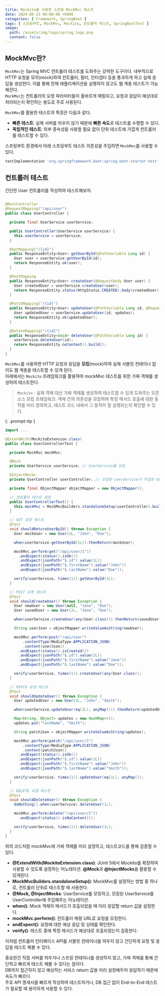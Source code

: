 ```yaml
---
title: Mockito를 사용한 스프링 MockMvc 테스트
date: 2024-08-23 00:00:00 +0900
categories: [ Framework, SpringBoot ]
tags: [ 스프링부트, MockMvc, Mockito, 컨트롤러 테스트, SpringBootTest ]
image:
  path: /assets/img/logo/spring_logo.png
  content: false
---
```


## MockMvc란?

`MockMvc`는 Spring MVC 컨트롤러 테스트를 도와주는 강력한 도구이다.
내부적으로 HTTP 요청을 모의(mock)하여 컨트롤러, 필터, 인터셉터 등을 통과하게 하고 실제 응답을 생성한다.
이를 통해 전체 애플리케이션을 실행하지 않고도 웹 계층 테스트가 가능해진다.  
`MockMvc`는 컨트롤러의 요청 파라미터들이 올바르게 매핑되고, 요청과 응답이 예상대로 처리되는지 확인하는 용도로 주로 사용된다.

`MockMvc`를 활용한 테스트의 특징은 다음과 같다.

- **빠른 테스트**: 실제 서버를 띄우지 않기 때문에 **빠른 속도**로 테스트를 수행할 수 있다.
- **독립적인 테스트**: 외부 종속성을 사용할 필요 없이 단위 테스트에 가깝게 컨트롤러를 테스트할 수 있다.

스프링부트 환경에서 아래 스프링부트 테스트 의존성을 주입하면 `MockMvc`를 사용할 수 있다.

```groovy
testImplementation 'org.springframework.boot:spring-boot-starter-test'
```

## 컨트롤러 테스트

간단한 User 컨트롤러를 작성하여 테스트해보자.

```java

@RestController
@RequestMapping("/api/user")
public class UserController {

  private final UserService userService;

  public UserController(UserService userService) {
    this.userService = userService;
  }

  @GetMapping("/{id}")
  public ResponseEntity<User> getUserById(@PathVariable Long id) {
    User user = userService.getUserById(id);
    return ResponseEntity.ok(user);
  }

  @PostMapping
  public ResponseEntity<User> createUser(@RequestBody User user) {
    User createdUser = userService.createUser(user);
    return ResponseEntity.status(HttpStatus.CREATED).body(createdUser);
  }

  @PatchMapping("/{id}")
  public ResponseEntity<User> updateUser(@PathVariable Long id, @RequestBody Map<String, Object> updates) {
    User updatedUser = userService.updateUser(id, updates);
    return ResponseEntity.ok(updatedUser);
  }

  @DeleteMapping("/{id}")
  public ResponseEntity<Void> deleteUser(@PathVariable Long id) {
    userService.deleteUser(id);
    return ResponseEntity.noContent().build();
  }
}
```

`MockMvc`를 사용하면 HTTP 요청과 응답을 **모킹**(mock)하여 실제 서블릿 컨테이너 없이도 웹 계층을 테스트할 수 있게 된다.  
아래에서는 `Mockito` 프레임워크를 활용하여 mockMvc 테스트를 위한 가짜 객체를 생성하여 테스트한다.

> `Mockito` : 실제 객체 대신 가짜 객체를 생성하여 테스트할 수 있게 도와주는 오픈 소스 모킹 프레임워크. 객체 간의 의존성을 모킹하여 특정 메서드 호출에 대한 동작을 미리 정의하고, 테스트 코드 내에서
> 그 동작이 잘 실행되는지 확인할 수 있다.
>
{: .prompt-tip }

```java
import ...

@ExtendWith(MockitoExtension.class)
public class UserControllerTest {

  private MockMvc mockMvc;

  @Mock
  private UserService userService; // UserService를 모킹

  @InjectMocks
  private UserController userController; // 모킹된 userService가 주입된 UserController

  private final ObjectMapper objectMapper = new ObjectMapper();

  // 컨트롤러 테스트 설정
  public UserControllerTest() {
    this.mockMvc = MockMvcBuilders.standaloneSetup(userController).build();
  }

  // GET 요청 테스트
  @Test
  void shouldReturnUserById() throws Exception {
    User mockUser = new User(1L, "John", "Doe");

    when(userService.getUserById(1L)).thenReturn(mockUser);

    mockMvc.perform(get("/api/user/1"))
      .andExpect(status().isOk())
      .andExpect(jsonPath("$.id").value(1L))
      .andExpect(jsonPath("$.firstName").value("John"))
      .andExpect(jsonPath("$.lastName").value("Doe"));

    verify(userService, times(1)).getUserById(1L);
  }

  // POST 요청 테스트
  @Test
  void shouldCreateUser() throws Exception {
    User newUser = new User(null, "Jane", "Doe");
    User savedUser = new User(2L, "Jane", "Doe");

    when(userService.createUser(any(User.class))).thenReturn(savedUser);

    String userJson = objectMapper.writeValueAsString(newUser);

    mockMvc.perform(post("/api/user")
        .contentType(MediaType.APPLICATION_JSON)
        .content(userJson))
      .andExpect(status().isCreated())
      .andExpect(jsonPath("$.id").value(2L))
      .andExpect(jsonPath("$.firstName").value("Jane"))
      .andExpect(jsonPath("$.lastName").value("Doe"));

    verify(userService, times(1)).createUser(any(User.class));
  }

  // PATCH 요청 테스트
  @Test
  void shouldUpdateUser() throws Exception {
    User updatedUser = new User(1L, "John", "Smith");

    when(userService.updateUser(eq(1L), anyMap())).thenReturn(updatedUser);

    Map<String, Object> updates = new HashMap<>();
    updates.put("lastName", "Smith");

    String patchJson = objectMapper.writeValueAsString(updates);

    mockMvc.perform(patch("/api/user/1")
        .contentType(MediaType.APPLICATION_JSON)
        .content(patchJson))
      .andExpect(status().isOk())
      .andExpect(jsonPath("$.id").value(1L))
      .andExpect(jsonPath("$.firstName").value("John"))
      .andExpect(jsonPath("$.lastName").value("Smith"));

    verify(userService, times(1)).updateUser(eq(1L), anyMap());
  }

  // DELETE 요청 테스트
  @Test
  void shouldDeleteUser() throws Exception {
    doNothing().when(userService).deleteUser(1L);

    mockMvc.perform(delete("/api/user/1"))
      .andExpect(status().isNoContent());

    verify(userService, times(1)).deleteUser(1L);
  }
}
```

위의 코드처럼 mockMvc에 가짜 객체를 미리 설정하고, 테스트코드를 통해 검증할 수 있다.

- **@ExtendWith(MockitoExtension.class)**: JUnit 5에서 Mockito를 확장하여 사용할 수 있도록 설정하는 어노테이션. **@Mock**과 **@InjectMocks**을
  활용할 수 있게된다.
- **MockMvcBuilders.standaloneSetup()**: MockMvc를 설정하는 방법 중 하나로, 컨트롤러 단위로 테스트할 때 사용한다.
- **@Mock, @InjectMocks**: UserService를 모킹하고, 모킹된 UserService를 UserController에 주입해주는 어노테이션.
- **when()**: Mock 객체의 메서드가 호출되었을 때 미리 응답할 return 값을 설정한다.
- **mockMvc.perform()**: 컨트롤러 매핑 URL로 요청을 모킹한다.
- **andExpect()**: 요청에 대한 예상 응답 및 상태를 확인한다.
- **verify()**: 테스트 중에 특정 메서드가 예상대로 호출되었는지 검증한다.

이처럼 컨트롤러 인터페이스 API를 서블릿 컨테이너를 띄우지 않고 간단하게 요청 및 응답을 테스트 해볼 수 있다.

중요한건 직접 서버를 띄우거나 스프링 컨테이너를 생성하지 않고, 가짜 객체를 통해 간단하고 빠르게 테스트 해볼 수 있다는 점이다.  
DB까지 접근하지 않고 예상하는 서비스 return 값을 미리 설정해두어 응답하기 때문에 속도가 빠르다.  
주로 API 명세서를 빠르게 작성하여 테스트하거나, DB 접근 없이 End-to-End 테스트가 필요할 때 용이하게 사용할 수 있다.
